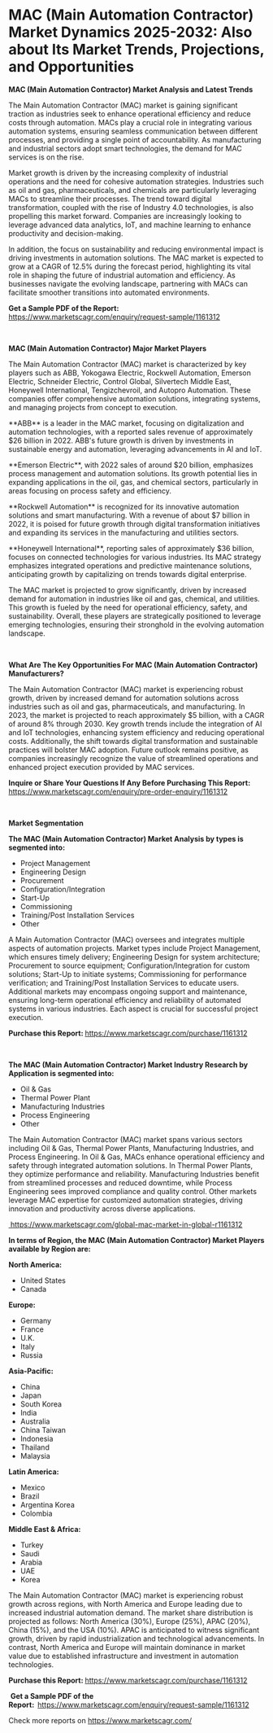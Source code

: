 <p><h1>MAC (Main Automation Contractor) Market Dynamics 2025-2032: Also about Its Market Trends, Projections, and Opportunities</h1></p><p><strong>MAC (Main Automation Contractor) Market Analysis and Latest Trends</strong></p>
<p><p>The Main Automation Contractor (MAC) market is gaining significant traction as industries seek to enhance operational efficiency and reduce costs through automation. MACs play a crucial role in integrating various automation systems, ensuring seamless communication between different processes, and providing a single point of accountability. As manufacturing and industrial sectors adopt smart technologies, the demand for MAC services is on the rise.</p><p>Market growth is driven by the increasing complexity of industrial operations and the need for cohesive automation strategies. Industries such as oil and gas, pharmaceuticals, and chemicals are particularly leveraging MACs to streamline their processes. The trend toward digital transformation, coupled with the rise of Industry 4.0 technologies, is also propelling this market forward. Companies are increasingly looking to leverage advanced data analytics, IoT, and machine learning to enhance productivity and decision-making.</p><p>In addition, the focus on sustainability and reducing environmental impact is driving investments in automation solutions. The MAC market is expected to grow at a CAGR of 12.5% during the forecast period, highlighting its vital role in shaping the future of industrial automation and efficiency. As businesses navigate the evolving landscape, partnering with MACs can facilitate smoother transitions into automated environments.</p></p>
<p><strong>Get a Sample PDF of the Report:&nbsp;</strong> <a href="https://www.marketscagr.com/enquiry/request-sample/1161312?utm_campaign=1932&utm_medium=2&utm_source=Github&utm_content=ia&utm_term=11032025&utm_id=mac-main-automation-contractor">https://www.marketscagr.com/enquiry/request-sample/1161312</a></p>
<p>&nbsp;</p>
<p><strong>MAC (Main Automation Contractor) Major Market Players</strong></p>
<p><p>The Main Automation Contractor (MAC) market is characterized by key players such as ABB, Yokogawa Electric, Rockwell Automation, Emerson Electric, Schneider Electric, Control Global, Silvertech Middle East, Honeywell International, Tengizchevroil, and Autopro Automation. These companies offer comprehensive automation solutions, integrating systems, and managing projects from concept to execution.</p><p>**ABB** is a leader in the MAC market, focusing on digitalization and automation technologies, with a reported sales revenue of approximately $26 billion in 2022. ABB's future growth is driven by investments in sustainable energy and automation, leveraging advancements in AI and IoT.</p><p>**Emerson Electric**, with 2022 sales of around $20 billion, emphasizes process management and automation solutions. Its growth potential lies in expanding applications in the oil, gas, and chemical sectors, particularly in areas focusing on process safety and efficiency.</p><p>**Rockwell Automation** is recognized for its innovative automation solutions and smart manufacturing. With a revenue of about $7 billion in 2022, it is poised for future growth through digital transformation initiatives and expanding its services in the manufacturing and utilities sectors.</p><p>**Honeywell International**, reporting sales of approximately $36 billion, focuses on connected technologies for various industries. Its MAC strategy emphasizes integrated operations and predictive maintenance solutions, anticipating growth by capitalizing on trends towards digital enterprise.</p><p>The MAC market is projected to grow significantly, driven by increased demand for automation in industries like oil and gas, chemical, and utilities. This growth is fueled by the need for operational efficiency, safety, and sustainability. Overall, these players are strategically positioned to leverage emerging technologies, ensuring their stronghold in the evolving automation landscape.</p></p>
<p>&nbsp;</p>
<p><strong>What Are The Key Opportunities For MAC (Main Automation Contractor) Manufacturers?</strong></p>
<p><p>The Main Automation Contractor (MAC) market is experiencing robust growth, driven by increased demand for automation solutions across industries such as oil and gas, pharmaceuticals, and manufacturing. In 2023, the market is projected to reach approximately $5 billion, with a CAGR of around 8% through 2030. Key growth trends include the integration of AI and IoT technologies, enhancing system efficiency and reducing operational costs. Additionally, the shift towards digital transformation and sustainable practices will bolster MAC adoption. Future outlook remains positive, as companies increasingly recognize the value of streamlined operations and enhanced project execution provided by MAC services.</p></p>
<p><strong>Inquire or Share Your Questions If Any Before Purchasing This Report:</strong> <a href="https://www.marketscagr.com/enquiry/pre-order-enquiry/1161312?utm_campaign=1932&utm_medium=2&utm_source=Github&utm_content=ia&utm_term=11032025&utm_id=mac-main-automation-contractor">https://www.marketscagr.com/enquiry/pre-order-enquiry/1161312</a></p>
<p>&nbsp;</p>
<p><strong>Market Segmentation</strong></p>
<p><strong>The MAC (Main Automation Contractor) Market Analysis by types is segmented into:</strong></p>
<p><ul><li>Project Management</li><li>Engineering Design</li><li>Procurement</li><li>Configuration/Integration</li><li>Start-Up</li><li>Commissioning</li><li>Training/Post Installation Services</li><li>Other</li></ul></p>
<p><p>A Main Automation Contractor (MAC) oversees and integrates multiple aspects of automation projects. Market types include Project Management, which ensures timely delivery; Engineering Design for system architecture; Procurement to source equipment; Configuration/Integration for custom solutions; Start-Up to initiate systems; Commissioning for performance verification; and Training/Post Installation Services to educate users. Additional markets may encompass ongoing support and maintenance, ensuring long-term operational efficiency and reliability of automated systems in various industries. Each aspect is crucial for successful project execution.</p></p>
<p><strong>Purchase this Report:&nbsp;</strong><a href="https://www.marketscagr.com/purchase/1161312?utm_campaign=1932&utm_medium=2&utm_source=Github&utm_content=ia&utm_term=11032025&utm_id=mac-main-automation-contractor">https://www.marketscagr.com/purchase/1161312</a></p>
<p>&nbsp;</p>
<p><strong>The MAC (Main Automation Contractor) Market Industry Research by Application is segmented into:</strong></p>
<p><ul><li>Oil & Gas</li><li>Thermal Power Plant</li><li>Manufacturing Industries</li><li>Process Engineering</li><li>Other</li></ul></p>
<p><p>The Main Automation Contractor (MAC) market spans various sectors including Oil & Gas, Thermal Power Plants, Manufacturing Industries, and Process Engineering. In Oil & Gas, MACs enhance operational efficiency and safety through integrated automation solutions. In Thermal Power Plants, they optimize performance and reliability. Manufacturing Industries benefit from streamlined processes and reduced downtime, while Process Engineering sees improved compliance and quality control. Other markets leverage MAC expertise for customized automation strategies, driving innovation and productivity across diverse applications.</p></p>
<p><a href="https://www.marketscagr.com/global-mac-market-in-global-r1161312?utm_campaign=1932&utm_medium=2&utm_source=Github&utm_content=ia&utm_term=11032025&utm_id=mac-main-automation-contractor">&nbsp;https://www.marketscagr.com/global-mac-market-in-global-r1161312</a></p>
<p><strong>In terms of Region, the MAC (Main Automation Contractor) Market Players available by Region are:</strong></p>
<p>
    <p> <strong> North America: </strong>
        <ul>
            <li>United States</li>
            <li>Canada</li>
        </ul>
        </p> 
    <p> <strong> Europe: </strong>
        <ul>
            <li>Germany</li>
            <li>France</li>
            <li>U.K.</li>
            <li>Italy</li>
            <li>Russia</li>
        </ul>
        </p> 
    <p> <strong> Asia-Pacific: </strong>
        <ul>
            <li>China</li>
            <li>Japan</li>
            <li>South Korea</li>
            <li>India</li>
            <li>Australia</li>
            <li>China Taiwan</li>
            <li>Indonesia</li>
            <li>Thailand</li>
            <li>Malaysia</li>
        </ul>
        </p> 
    <p> <strong> Latin America: </strong>
        <ul>
            <li>Mexico</li>
            <li>Brazil</li>
            <li>Argentina Korea</li>
            <li>Colombia</li>
        </ul>
        </p> 
    <p> <strong> Middle East & Africa: </strong>
        <ul>
            <li>Turkey</li>
            <li>Saudi</li>
            <li>Arabia</li>
            <li>UAE</li>
            <li>Korea</li>
        </ul>
    </p>
    </p>
<p><p>The Main Automation Contractor (MAC) market is experiencing robust growth across regions, with North America and Europe leading due to increased industrial automation demand. The market share distribution is projected as follows: North America (30%), Europe (25%), APAC (20%), China (15%), and the USA (10%). APAC is anticipated to witness significant growth, driven by rapid industrialization and technological advancements. In contrast, North America and Europe will maintain dominance in market value due to established infrastructure and investment in automation technologies.</p></p>
<p><strong>Purchase this Report: </strong><a href="https://www.marketscagr.com/purchase/1161312?utm_campaign=1932&utm_medium=2&utm_source=Github&utm_content=ia&utm_term=11032025&utm_id=mac-main-automation-contractor">https://www.marketscagr.com/purchase/1161312</a></p>
<p>&nbsp;<strong>Get a Sample PDF of the Report:&nbsp;&nbsp;</strong><a href="https://www.marketscagr.com/enquiry/request-sample/1161312?utm_campaign=1932&utm_medium=2&utm_source=Github&utm_content=ia&utm_term=11032025&utm_id=mac-main-automation-contractor">https://www.marketscagr.com/enquiry/request-sample/1161312</a></p>
<p><strong></strong></p>
<p>Check more reports on <a href="https://www.marketscagr.com/?utm_campaign=1932&utm_medium=2&utm_source=Github&utm_content=ia&utm_term=11032025&utm_id=mac-main-automation-contractor">https://www.marketscagr.com/</a></p>